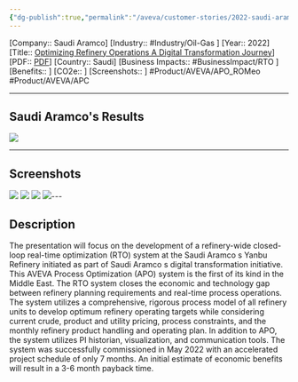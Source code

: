 ```yaml
---
{"dg-publish":true,"permalink":"/aveva/customer-stories/2022-saudi-aramco-optimizing-refinery-operations-a-digital-transformation-journey/","dgPassFrontmatter":true}
---
```


[Company:: Saudi Aramco]
[Industry:: #Industry/Oil-Gas ]
[Year:: 2022]
[Title:: [Optimizing Refinery Operations A Digital Transformation Journey](https://resources.osisoft.com/presentations/saudi-aramco--optimizing-refinery-operations-%E2%80%93-a-digital-transformation-journey/)]
[PDF:: [PDF](https://cdn.osisoft.com/osi/presentations/2022-AVEVA-San-Francisco/UC22NA-02OG70-Aramco-Raven-Optimizing-Refinery-Operations.pdf)]
[Country:: Saudi]
[Business Impacts:: #BusinessImpact/RTO ]
[Benefits:: ]
[CO2e:: ]
[Screenshots:: ] 
#Product/AVEVA/APO_ROMeo #Product/AVEVA/APC

---
## Saudi Aramco's Results
![](https://i.imgur.com/es6GLjr.png)

---
## Screenshots
![](https://i.imgur.com/wDUL9DF.png)
![](https://i.imgur.com/APkzVjw.png)
![](https://i.imgur.com/1f7d9sl.png)
![](https://i.imgur.com/9lUpiMb.png)---
## Description
The presentation will focus on the development of a refinery-wide closed-loop real-time optimization (RTO) system at the Saudi Aramco s Yanbu Refinery initiated as part of Saudi Aramco s digital transformation initiative. This AVEVA Process Optimization (APO) system is the first of its kind in the Middle East. The RTO system closes the economic and technology gap between refinery planning requirements and real-time process operations. The system utilizes a comprehensive, rigorous process model of all refinery units to develop optimum refinery operating targets while considering current crude, product and utility pricing, process constraints, and the monthly refinery product handling and operating plan. In addition to APO, the system utilizes PI historian, visualization, and communication tools. The system was successfully commissioned in May 2022 with an accelerated project schedule of only 7 months. An initial estimate of economic benefits will result in a 3-6 month payback time.